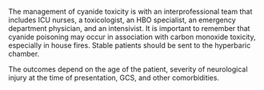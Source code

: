 The management of cyanide toxicity is with an interprofessional team that includes ICU nurses, a toxicologist, an HBO specialist, an emergency department physician, and an intensivist. It is important to remember that cyanide poisoning may occur in association with carbon monoxide toxicity, especially in house fires. Stable patients should be sent to the hyperbaric chamber.

The outcomes depend on the age of the patient, severity of neurological injury at the time of presentation, GCS, and other comorbidities.